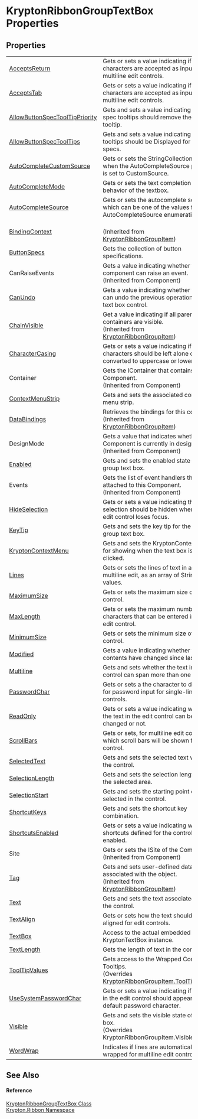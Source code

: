 # KryptonRibbonGroupTextBox Properties




## Properties
<table>
<tr>
<td><a href="4c5cbbf4-8c1c-0747-a077-62c24f2f4925.md">AcceptsReturn</a></td>
<td>Gets or sets a value indicating if return characters are accepted as input for multiline edit controls.</td></tr>
<tr>
<td><a href="c0c4b9b0-7871-d7b1-7f4a-935e3c8b508b.md">AcceptsTab</a></td>
<td>Gets or sets a value indicating if tab characters are accepted as input for multiline edit controls.</td></tr>
<tr>
<td><a href="9176dd83-bb85-e0ea-a41d-46cebbfb1ef5.md">AllowButtonSpecToolTipPriority</a></td>
<td>Gets and sets a value indicating if button spec tooltips should remove the parent tooltip.</td></tr>
<tr>
<td><a href="ca8d6842-a3ea-a2ba-cb76-49de887a2f6e.md">AllowButtonSpecToolTips</a></td>
<td>Gets and sets a value indicating if tooltips should be Displayed for button specs.</td></tr>
<tr>
<td><a href="b5ce5b21-1d35-b95f-37aa-c0d96477d04d.md">AutoCompleteCustomSource</a></td>
<td>Gets or sets the StringCollection to use when the AutoCompleteSource property is set to CustomSource.</td></tr>
<tr>
<td><a href="4609537c-b2ed-c8d0-3d3f-ed68357de427.md">AutoCompleteMode</a></td>
<td>Gets or sets the text completion behavior of the textbox.</td></tr>
<tr>
<td><a href="2e9a079b-2ae2-6d9a-1cbb-68d748e87085.md">AutoCompleteSource</a></td>
<td>Gets or sets the autocomplete source, which can be one of the values from AutoCompleteSource enumeration.</td></tr>
<tr>
<td><a href="c9f41166-b541-4efc-c022-7bf3fad1b338.md">BindingContext</a></td>
<td><br />(Inherited from <a href="42b4e823-3d0e-29bf-ca83-927a7a58295d.md">KryptonRibbonGroupItem</a>)</td></tr>
<tr>
<td><a href="1d11a83f-5964-38f2-ac7f-7baf7282e207.md">ButtonSpecs</a></td>
<td>Gets the collection of button specifications.</td></tr>
<tr>
<td>CanRaiseEvents</td>
<td>Gets a value indicating whether the component can raise an event.<br />(Inherited from Component)</td></tr>
<tr>
<td><a href="308e1b9f-d2a9-a015-96f9-d0dc4c36411f.md">CanUndo</a></td>
<td>Gets a value indicating whether the user can undo the previous operation in a rich text box control.</td></tr>
<tr>
<td><a href="302e2c6c-a240-ed7c-5bbf-0db525ef4a32.md">ChainVisible</a></td>
<td>Get a value indicating if all parent containers are visible.<br />(Inherited from <a href="42b4e823-3d0e-29bf-ca83-927a7a58295d.md">KryptonRibbonGroupItem</a>)</td></tr>
<tr>
<td><a href="71dccc18-b67d-8ef5-4072-c849bb7f9dc9.md">CharacterCasing</a></td>
<td>Gets or sets a value indicating if all the characters should be left alone or converted to uppercase or lowercase.</td></tr>
<tr>
<td>Container</td>
<td>Gets the IContainer that contains the Component.<br />(Inherited from Component)</td></tr>
<tr>
<td><a href="19fbd86f-ef9f-649e-5ec4-a5b7efc61783.md">ContextMenuStrip</a></td>
<td>Gets and sets the associated context menu strip.</td></tr>
<tr>
<td><a href="27c19a8c-9d52-40d5-9190-6d7fb79ce391.md">DataBindings</a></td>
<td>Retrieves the bindings for this control.<br />(Inherited from <a href="42b4e823-3d0e-29bf-ca83-927a7a58295d.md">KryptonRibbonGroupItem</a>)</td></tr>
<tr>
<td>DesignMode</td>
<td>Gets a value that indicates whether the Component is currently in design mode.<br />(Inherited from Component)</td></tr>
<tr>
<td><a href="1178c601-cc33-cba2-bf00-88cf1b7f380e.md">Enabled</a></td>
<td>Gets and sets the enabled state of the group text box.</td></tr>
<tr>
<td>Events</td>
<td>Gets the list of event handlers that are attached to this Component.<br />(Inherited from Component)</td></tr>
<tr>
<td><a href="2bc7c17c-e4f0-f455-c510-84c1267281ba.md">HideSelection</a></td>
<td>Gets or sets a value indicating that the selection should be hidden when the edit control loses focus.</td></tr>
<tr>
<td><a href="85bb311f-4bb3-c1ca-ca17-41d311295e2b.md">KeyTip</a></td>
<td>Gets and sets the key tip for the ribbon group text box.</td></tr>
<tr>
<td><a href="bdcf08b6-0ffb-618f-eef9-75ddd262b14d.md">KryptonContextMenu</a></td>
<td>Gets and sets the KryptonContextMenu for showing when the text box is right clicked.</td></tr>
<tr>
<td><a href="984f9644-584e-62f3-71a7-7ca6defb4154.md">Lines</a></td>
<td>Gets or sets the lines of text in a multiline edit, as an array of String values.</td></tr>
<tr>
<td><a href="31f5eda3-d0eb-e652-c3ae-e9bf7d2c8974.md">MaximumSize</a></td>
<td>Gets or sets the maximum size of the control.</td></tr>
<tr>
<td><a href="3ad76c3c-4ed3-be1c-12d8-306e13b19c8e.md">MaxLength</a></td>
<td>Gets or sets the maximum number of characters that can be entered into the edit control.</td></tr>
<tr>
<td><a href="c4785cb9-8877-defa-976e-cf0324ae026c.md">MinimumSize</a></td>
<td>Gets or sets the minimum size of the control.</td></tr>
<tr>
<td><a href="651604b9-21d2-9cad-6665-f7afe7c7b4e2.md">Modified</a></td>
<td>Gets a value indicating whether the contents have changed since last last.</td></tr>
<tr>
<td><a href="5a6b604b-6d40-a9c7-e4da-f4249dccdb54.md">Multiline</a></td>
<td>Gets and sets whether the text in the control can span more than one line.</td></tr>
<tr>
<td><a href="8f2db958-8c3f-1ebf-4d83-e375cc011b68.md">PasswordChar</a></td>
<td>Gets or sets a the character to display for password input for single-line edit controls.</td></tr>
<tr>
<td><a href="9737adbd-a55c-690b-0d29-a7e1f1c7421d.md">ReadOnly</a></td>
<td>Gets or sets a value indicating whether the text in the edit control can be changed or not.</td></tr>
<tr>
<td><a href="c0b01163-f85f-e58b-0eb9-9e3150da81e3.md">ScrollBars</a></td>
<td>Gets or sets, for multiline edit controls, which scroll bars will be shown for this control.</td></tr>
<tr>
<td><a href="d622318b-5001-e7e2-ae86-195d331f1ccb.md">SelectedText</a></td>
<td>Gets and sets the selected text within the control.</td></tr>
<tr>
<td><a href="cc0aa9dd-8c13-89a0-fb75-c9d862e400b6.md">SelectionLength</a></td>
<td>Gets and sets the selection length for the selected area.</td></tr>
<tr>
<td><a href="49dac2a0-13c2-4b40-b8db-160a0c7a0c77.md">SelectionStart</a></td>
<td>Gets and sets the starting point of text selected in the control.</td></tr>
<tr>
<td><a href="b55ec397-f3d3-9684-53a3-8bbedfac20d5.md">ShortcutKeys</a></td>
<td>Gets and sets the shortcut key combination.</td></tr>
<tr>
<td><a href="f5802b5e-c38e-989e-1ef4-cbd08d4b41db.md">ShortcutsEnabled</a></td>
<td>Gets or sets a value indicating whether shortcuts defined for the control are enabled.</td></tr>
<tr>
<td>Site</td>
<td>Gets or sets the ISite of the Component.<br />(Inherited from Component)</td></tr>
<tr>
<td><a href="8f0958de-84a9-b6c7-700f-32549d83cf88.md">Tag</a></td>
<td>Gets and sets user-defined data associated with the object.<br />(Inherited from <a href="42b4e823-3d0e-29bf-ca83-927a7a58295d.md">KryptonRibbonGroupItem</a>)</td></tr>
<tr>
<td><a href="78c96b22-20f4-7ba6-1b85-680b90a4a312.md">Text</a></td>
<td>Gets and sets the text associated with the control.</td></tr>
<tr>
<td><a href="945b74c9-9c50-fb62-2164-704ea318653a.md">TextAlign</a></td>
<td>Gets or sets how the text should be aligned for edit controls.</td></tr>
<tr>
<td><a href="d8aa6bb8-2e3e-81e8-78e2-0aaad5d24131.md">TextBox</a></td>
<td>Access to the actual embedded KryptonTextBox instance.</td></tr>
<tr>
<td><a href="e9e37b02-8589-00a9-c7df-d116a1851438.md">TextLength</a></td>
<td>Gets the length of text in the control.</td></tr>
<tr>
<td><a href="3bc3de2c-8767-72f6-21f4-7eb2030329c9.md">ToolTipValues</a></td>
<td>Gets access to the Wrapped Controls Tooltips.<br />(Overrides <a href="ab122b1c-b5e5-dfd9-e66a-286ea03ea3cb.md">KryptonRibbonGroupItem.ToolTipValues</a>)</td></tr>
<tr>
<td><a href="70c179b7-1513-3552-00fe-f5971642f403.md">UseSystemPasswordChar</a></td>
<td>Gets or sets a value indicating if the text in the edit control should appear as the default password character.</td></tr>
<tr>
<td><a href="e89dce1d-a77d-8191-c4c2-972ef795ff6c.md">Visible</a></td>
<td>Gets and sets the visible state of the text box.<br />(Overrides KryptonRibbonGroupItem.Visible)</td></tr>
<tr>
<td><a href="7af535c4-a2eb-09b3-3a3b-9222b5b75ea6.md">WordWrap</a></td>
<td>Indicates if lines are automatically word-wrapped for multiline edit controls.</td></tr>
</table>

## See Also


#### Reference
<a href="0d8743d6-75d6-91aa-20dc-fecd0c417bc0.md">KryptonRibbonGroupTextBox Class</a>  
<a href="1e9bc734-cff9-e9b8-f013-94cdac669794.md">Krypton.Ribbon Namespace</a>  
